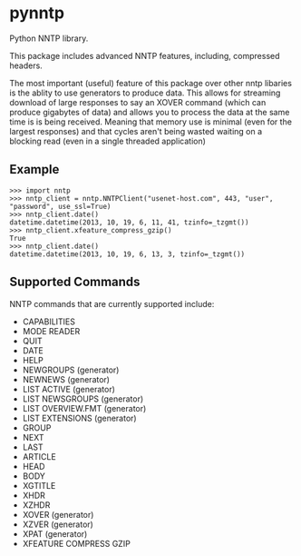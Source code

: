 pynntp
======

Python NNTP library.

This package includes advanced NNTP features, including, compressed headers.

The most important (useful) feature of this package over other nntp libaries is
the ablity to use generators to produce data. This allows for streaming download
of large responses to say an XOVER command (which can produce gigabytes of data)
and allows you to process the data at the same time is is being received.
Meaning that memory use is minimal (even for the largest responses) and that
cycles aren't being wasted waiting on a blocking read (even in a single threaded
application)


Example
-------

    >>> import nntp
    >>> nntp_client = nntp.NNTPClient("usenet-host.com", 443, "user", "password", use_ssl=True)
    >>> nntp_client.date()
    datetime.datetime(2013, 10, 19, 6, 11, 41, tzinfo=_tzgmt())
    >>> nntp_client.xfeature_compress_gzip()
    True
    >>> nntp_client.date()
    datetime.datetime(2013, 10, 19, 6, 13, 3, tzinfo=_tzgmt())


Supported Commands
------------------

NNTP commands that are currently supported include:
* CAPABILITIES
* MODE READER
* QUIT
* DATE
* HELP
* NEWGROUPS (generator)
* NEWNEWS (generator)
* LIST ACTIVE (generator)
* LIST NEWSGROUPS (generator)
* LIST OVERVIEW.FMT (generator)
* LIST EXTENSIONS (generator)
* GROUP
* NEXT
* LAST
* ARTICLE
* HEAD
* BODY
* XGTITLE
* XHDR
* XZHDR
* XOVER (generator)
* XZVER (generator)
* XPAT (generator)
* XFEATURE COMPRESS GZIP
